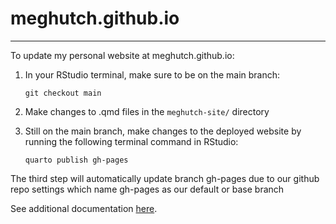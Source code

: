 # meghutch.github.io

------------------------------------------------------------------------

To update my personal website at meghutch.github.io:

1.  In your RStudio terminal, make sure to be on the main branch:

    `git checkout main`

2.  Make changes to .qmd files in the `meghutch-site/` directory

3.  Still on the main branch, make changes to the deployed website by running the following terminal command in RStudio:

    `quarto publish gh-pages`

The third step will automatically update branch gh-pages due to our github repo settings which name gh-pages as our default or base branch

See additional documentation [here](https://quarto.org/docs/websites/).
